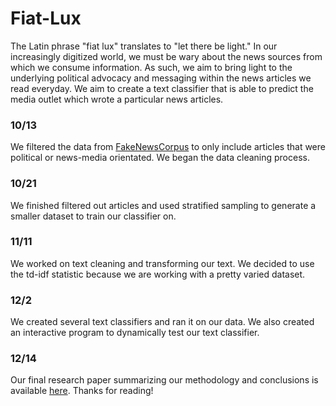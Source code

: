 # Fiat-Lux
The Latin phrase "fiat lux" translates to "let there be light." In our increasingly digitized world, we must be wary about the news sources from which we consume information. As such, we aim to bring light to the underlying political advocacy and messaging within the news articles we read everyday. We aim to create a text classifier that is able to predict the media outlet which wrote a particular news articles.  

### 10/13 
We filtered the data from [FakeNewsCorpus](https://github.com/several27/FakeNewsCorpus) to only include articles that were political or news-media orientated. We began the data cleaning process.

### 10/21
We finished filtered out articles and used stratified sampling to generate a smaller dataset to train our classifier on. 

### 11/11
We worked on text cleaning and transforming our text. We decided to use the td-idf statistic because we are working with a pretty varied dataset. 

### 12/2
We created several text classifiers and ran it on our data. We also created an interactive program to dynamically test our text classifier. 

### 12/14
Our final research paper summarizing our methodology and conclusions is available [here](https://drive.google.com/file/d/1LHyxv8Y6i90n6bfD-k5HI-Mm2p73wabx/view?usp=sharing). Thanks for reading!
